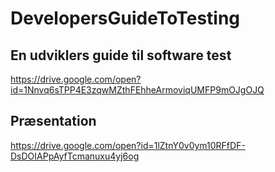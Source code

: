 # DevelopersGuideToTesting

## En udviklers guide til software test
https://drive.google.com/open?id=1Nnvq6sTPP4E3zqwMZthFEhheArmoviqUMFP9mOJgOJQ

## Præsentation
https://drive.google.com/open?id=1lZtnY0v0ym10RFfDF-DsDOIAPpAyfTcmanuxu4yj6og
